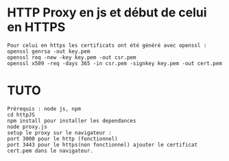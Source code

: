 # HTTP Proxy en js et début de celui en HTTPS
    Pour celui en https les certificats ont été généré avec openssl :
    openssl genrsa -out key.pem
    openssl req -new -key key.pem -out csr.pem
    openssl x509 -req -days 365 -in csr.pem -signkey key.pem -out cert.pem

# TUTO
    Prérequis : node js, npm
    cd httpJS
    npm install pour installer les dependances 
    node proxy.js
    setup le proxy sur le navigateur : 
    port 3000 pour le http (fonctionnel) 
    port 3443 pour le https(non fonctionnel) ajouter le certificat cert.pem dans le navigateur.
